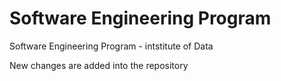 # Software Engineering Program
Software Engineering Program -  intstitute of Data

New changes are added into the repository
